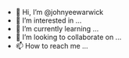 - 👋 Hi, I’m @johnyeewarwick
- 👀 I’m interested in ...
- 🌱 I’m currently learning ...
- 💞️ I’m looking to collaborate on ...
- 📫 How to reach me ...

<!---
johnyeewarwick/johnyeewarwick is a ✨ special ✨ repository because its `README.md` (this file) appears on your GitHub profile.
You can click the Preview link to take a look at your changes.
--->
